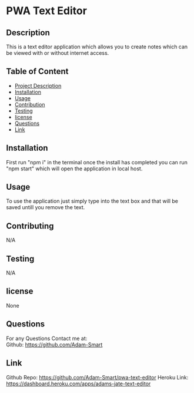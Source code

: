 # PWA Text Editor
  

 ## Description
  This is a text editor application which allows you to create notes which can be viewed with or without internet access.

  ## Table of Content
  - [Project Description](#Description)
  - [Installation](#Installation)
  - [Usage](#Usage)
  - [Contribution](#Contributing)
  - [Testing](#Testing)
  - [license](#license)
  - [Questions](#Questions)
  - [Link](#Link)

  ## Installation
  First run "npm i" in the terminal once the install has completed you can run "npm start" which will open the application in local host.

  ## Usage
  To use the application just simply type into the text box and that will be saved untill you remove the text.

  ## Contributing
  N/A

  ## Testing
  N/A


  ## license
   None

  ## Questions
  For any Questions Contact me at: <br />
  Github: https://github.com/Adam-Smart <br />

  ## Link
  Github Repo: https://github.com/Adam-Smart/pwa-text-editor
  Heroku Link: https://dashboard.heroku.com/apps/adams-jate-text-editor

 

